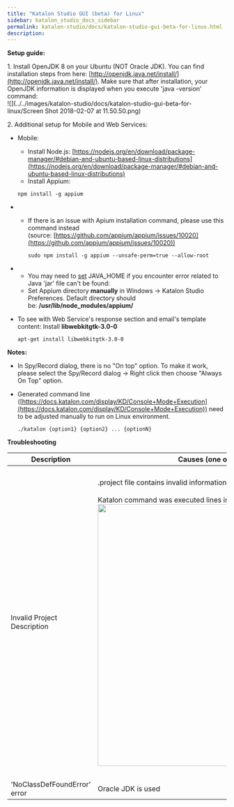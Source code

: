```yaml
---
title: "Katalon Studio GUI (beta) for Linux" 
sidebar: katalon_studio_docs_sidebar
permalink: katalon-studio/docs/katalon-studio-gui-beta-for-linux.html 
description: 
---
```

**Setup guide:**

1\. Install OpenJDK 8 on your Ubuntu (NOT Oracle JDK). You can find installation steps from here: [http://openjdk.java.net/install/](http://openjdk.java.net/install/). Make sure that after installation, your OpenJDK information is displayed when you execute 'java -version' command:  
![](../../images/katalon-studio/docs/katalon-studio-gui-beta-for-linux/Screen Shot 2018-02-07 at 11.50.50.png)

2\. Additional setup for Mobile and Web Services:

*   Mobile:
    
    *   Install Node.js: [https://nodejs.org/en/download/package-manager/#debian-and-ubuntu-based-linux-distributions](https://nodejs.org/en/download/package-manager/#debian-and-ubuntu-based-linux-distributions)
    *   Install Appium:
    
    ```
    npm install -g appium 
    ```
    

*   *   If there is an issue with Apium installation command, please use this command instead (source: [https://github.com/appium/appium/issues/10020](https://github.com/appium/appium/issues/10020))
        
        ```
        sudo npm install -g appium --unsafe-perm=true --allow-root
        ```
        

*   *   You may need to [set](https://askubuntu.com/questions/175514/how-to-set-java-home-for-java?utm_medim=organic&utm_source=google_rich_qa&utm_campaign=google_rich_qa) JAVA_HOME if you encounter error related to Java 'jar' file can't be found: 
    *   Set Appium directory **manually** in Windows -> Katalon Studio Preferences. Default directory should be: **/usr/lib/node_modules/appium/**  
        
*   To see with Web Service's response section and email's template content: Install **libwebkitgtk-3.0-0**
    
    ```
    apt-get install libwebkitgtk-3.0-0
    ```
    

**Notes:**

*   In Spy/Record dialog, there is no "On top" option. To make it work, please select the Spy/Record dialog -> Right click then choose "Always On Top" option.
*   Generated command line ([https://docs.katalon.com/display/KD/Console+Mode+Execution](https://docs.katalon.com/display/KD/Console+Mode+Execution)) need to be adjusted manually to run on Linux environment.
    
    ```
    ./katalon {option1} {option2} ... {optionN}
    ```
    

**Troubleshooting**

<table class="" style="table-layout: fixed;"><thead><tr><th class="" style="">Description</th><th class="" style="">Causes (one of the following)</th><th class="" colspan="1" style="">Solutions</th></tr></thead><tbody class="" style=""><tr class="" style=""><td class="" style="">Invalid Project Description</td><td class="" style=""><div class="" style=""><p class="" style="">.project file contains invalid information.<br class="" style=""><br class="" style="">Katalon command was executed lines in the SAME folder of project folder <span class="" style=""><img class="" width="600" src="../../images/katalon-studio/docs/katalon-studio-gui-beta-for-linux/Screen Shot 2018-02-02 at 11.07.44.png" data-image-src="/download/attachments/13698175/Screen%20Shot%202018-02-02%20at%2011.07.44.png?version=1&amp;modificationDate=1527772849000&amp;api=v2" data-unresolved-comment-count="0" data-linked-resource-id="13698172" data-linked-resource-version="1" data-linked-resource-type="attachment" data-linked-resource-default-alias="Screen Shot 2018-02-02 at 11.07.44.png" data-base-url="https://docs.katalon.com" data-linked-resource-content-type="image/png" data-linked-resource-container-id="13698175" data-linked-resource-container-version="1" style=""></span></p></div></td><td class="" colspan="1" style=""><div class="" style=""><p class="" style="">-&nbsp;Delete .project file to let Katalon Studio generate back the valid information<br class="" style=""><br class="" style="">-&nbsp;Execute commands outside of executed project folder<br class="" style=""><br class="" style=""><span class="" style=""><img class="" width="600" src="../../images/katalon-studio/docs/katalon-studio-gui-beta-for-linux/Screen Shot 2018-02-02 at 11.08.52.png" data-image-src="/download/attachments/13698175/Screen%20Shot%202018-02-02%20at%2011.08.52.png?version=1&amp;modificationDate=1527772849000&amp;api=v2" data-unresolved-comment-count="0" data-linked-resource-id="13698171" data-linked-resource-version="1" data-linked-resource-type="attachment" data-linked-resource-default-alias="Screen Shot 2018-02-02 at 11.08.52.png" data-base-url="https://docs.katalon.com" data-linked-resource-content-type="image/png" data-linked-resource-container-id="13698175" data-linked-resource-container-version="1" style=""></span></p></div></td></tr><tr class="" style=""><td class="" colspan="1" style="">'NoClassDefFoundError' error</td><td class="" colspan="1" style="">Oracle JDK is used</td><td class="" colspan="1" style="">-&nbsp;Uninstall current Oracle JDK - Install Open JDK8 after that: <a class="" href="http://openjdk.java.net/install/" rel="nofollow" style="">http://openjdk.java.net/install/</a>.</td></tr></tbody></table>